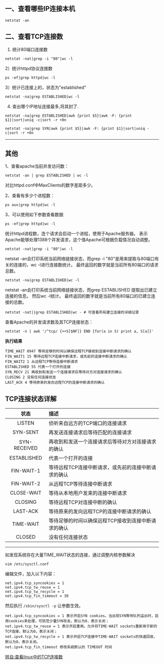 ## 一、查看哪些IP连接本机

```shell
netstat -an
```

## 二、查看TCP连接数

1) 统计80端口连接数

```shell
netstat -nat|grep -i "80"|wc -l
```

2）统计httpd协议连接数

```shell
ps -ef|grep httpd|wc -l
```

3）统计已连接上的，状态为"established"

```shell
netstat -na|grep ESTABLISHED|wc -l
```

4) 查出哪个IP地址连接最多,将其封了.

```shell
netstat -na|grep ESTABLISHED|awk {print $5}|awk -F: {print $1}|sort|uniq -c|sort -r +0n

netstat -na|grep SYN|awk {print $5}|awk -F: {print $1}|sort|uniq -c|sort -r +0n
```
---------------------------------------------------------------------------------------------

## 其他

1、查看apache当前并发访问数：

```shell
netstat -an | grep ESTABLISHED | wc -l
```

对比httpd.conf中MaxClients的数字差距多少。

2、查看有多少个进程数：

```shell
ps aux|grep httpd|wc -l
```

3、可以使用如下参数查看数据

```shell
ps -ef|grep httpd|wc -l
```

统计httpd进程数，连个请求会启动一个进程，使用于Apache服务器。
表示Apache能够处理1388个并发请求，这个值Apache可根据负载情况自动调整。

```shell
netstat -nat|grep -i "80"|wc -l
```

netstat -an会打印系统当前网络链接状态，而grep -i "80"是用来提取与80端口有关的连接的，wc -l进行连接数统计。
最终返回的数字就是当前所有80端口的请求总数。

```shell
netstat -na|grep ESTABLISHED|wc -l
```

netstat -an会打印系统当前网络链接状态，而grep ESTABLISHED 提取出已建立连接的信息。 然后wc -l统计。
最终返回的数字就是当前所有80端口的已建立连接的总数。

```shell
netstat -nat||grep ESTABLISHED|wc - # 可查看所有建立连接的详细记录
```
查看Apache的并发请求数及其TCP连接状态：

```shell
netstat -n | awk '/^tcp/ {++S[$NF]} END {for(a in S) print a, S[a]}'
```

**执行结果**

```
TIME_WAIT 8947 等待足够的时间以确保远程TCP接收到连接中断请求的确认
FIN_WAIT1 15 等待远程TCP连接中断请求，或先前的连接中断请求的确认
FIN_WAIT2 1 从远程TCP等待连接中断请求
ESTABLISHED 55 代表一个打开的连接
SYN_RECV 21 再收到和发送一个连接请求后等待对方对连接请求的确认
CLOSING 2 没有任何连接状态
LAST_ACK 4 等待原来的发向远程TCP的连接中断请求的确认
```

## TCP连接状态详解 

|状态|描述|
|:---:|:---|
|LISTEN|侦听来自远方的TCP端口的连接请求|
|SYN-SENT|再发送连接请求后等待匹配的连接请求|
|SYN-RECEIVED|再收到和发送一个连接请求后等待对方对连接请求的确认|
|ESTABLISHED|代表一个打开的连接|
|FIN-WAIT-1|等待远程TCP连接中断请求，或先前的连接中断请求的确认|
|FIN-WAIT-2|从远程TCP等待连接中断请求|
|CLOSE-WAIT|等待从本地用户发来的连接中断请求|
|CLOSING|等待远程TCP对连接中断的确认|
|LAST-ACK|等待原来的发向远程TCP的连接中断请求的确认|
|TIME-WAIT|等待足够的时间以确保远程TCP接收到连接中断请求的确认|
|CLOSED|没有任何连接状态|

---------------------------------------------------------------------------------------------

如发现系统存在大量TIME_WAIT状态的连接，通过调整内核参数解决

```shell
vim /etc/sysctl.conf
```

编辑文件，加入以下内容：

```
net.ipv4.tcp_syncookies = 1
net.ipv4.tcp_tw_reuse = 1
net.ipv4.tcp_tw_recycle = 1
net.ipv4.tcp_fin_timeout = 30
```

然后执行 `/sbin/sysctl -p` 让参数生效。

```
net.ipv4.tcp_syncookies = 1 表示开启SYN cookies。当出现SYN等待队列溢出时，启用cookies来处理，可防范少量SYN攻击，默认为0，表示关闭；
net.ipv4.tcp_tw_reuse = 1 表示开启重用。允许将TIME-WAIT sockets重新用于新的TCP连接，默认为0，表示关闭；
net.ipv4.tcp_tw_recycle = 1 表示开启TCP连接中TIME-WAIT sockets的快速回收，默认为0，表示关闭。
net.ipv4.tcp_fin_timeout 修改系統默认的 TIMEOUT 时间
```

[转自:查看linux中的TCP连接数](https://blog.csdn.net/he_jian1/article/details/40787269)
